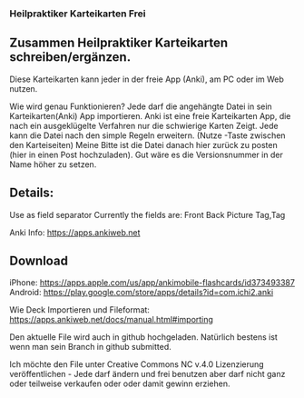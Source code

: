 ### Heilpraktiker Karteikarten Frei


## Zusammen Heilpraktiker Karteikarten schreiben/ergänzen. 

Diese Karteikarten kann jeder in der freie App (Anki), am PC oder im Web nutzen. 

Wie wird genau Funktionieren?
Jede darf die angehängte Datei in sein Karteikarten(Anki)  App importieren.  Anki ist eine freie Karteikarten App, die nach ein ausgeklügelte Verfahren nur die schwierige Karten Zeigt. 
Jede  kann die Datei  nach den simple Regeln erweitern. (Nutze <TAB>-Taste zwischen den Karteiseiten)
Meine Bitte ist die Datei danach hier zurück zu posten (hier in einen Post hochzuladen). Gut wäre es die  Versionsnummer in der Name höher zu setzen. 

## Details: 

 Use <Tab> as field separator
 Currently the fields are: 
 Front <Tab> Back  <Tab> Picture  <Tab> Tag,Tag

Anki Info:  https://apps.ankiweb.net 
## Download 
 iPhone: https://apps.apple.com/us/app/ankimobile-flashcards/id373493387
 Android: https://play.google.com/store/apps/details?id=com.ichi2.anki

Wie Deck Importieren und Fileformat: https://apps.ankiweb.net/docs/manual.html#importing

Den aktuelle File wird auch in github  hochgeladen. Natürlich bestens ist wenn man sein Branch in github submitted.

Ich möchte den File unter Creative Commons NC v.4.0 Lizenzierung veröffentlichen - Jede darf ändern und frei benutzen aber darf nicht ganz oder teilweise verkaufen oder oder damit  gewinn erziehen.     

